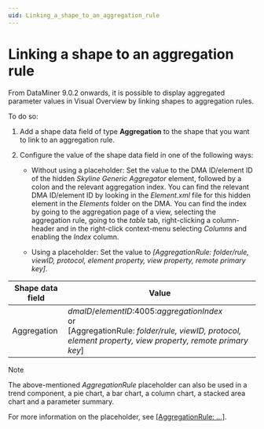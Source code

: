 ```yaml
---
uid: Linking_a_shape_to_an_aggregation_rule
---
```


# Linking a shape to an aggregation rule

From DataMiner 9.0.2 onwards, it is possible to display aggregated parameter values in Visual Overview by linking shapes to aggregation rules.

To do so:

1. Add a shape data field of type **Aggregation** to the shape that you want to link to an aggregation rule.

2. Configure the value of the shape data field in one of the following ways:

    - Without using a placeholder: Set the value to the DMA ID/element ID of the hidden *Skyline Generic Aggregator* element, followed by a colon and the relevant aggregation index. You can find the relevant DMA ID/element ID by looking in the *Element.xml* file for this hidden element in the *Elements* folder on the DMA. You can find the index by going to the aggregation page of a view, selecting the aggregation rule, going to the *table* tab, right-clicking a column-header and in the right-click context-menu selecting *Columns* and enabling the *Index* column.

    - Using a placeholder: Set the value to *\[AggregationRule: folder/rule, viewID, protocol, element property, view property, remote primary key\]*.

| Shape data field | Value                                                                                                                                                                                                                                                                                        |
|------------------|----------------------------------------------------------------------------------------------------------------------------------------------------------------------------------------------------------------------------------------------------------------------------------------------|
| Aggregation      | *dmaID*/*elementID*:4005:*aggregationIndex*<br> or<br> \[AggregationRule: *folder/rule, viewID, protocol, element property, view property, remote primary key*\] |

> [!NOTE]
> The above-mentioned *AggregationRule* placeholder can also be used in a trend component, a pie chart, a bar chart, a column chart, a stacked area chart and a parameter summary.
>
> For more information on the placeholder, see [\[AggregationRule: ...\]](xref:Placeholders_for_variables_in_shape_data_values#aggregationrule).
>

